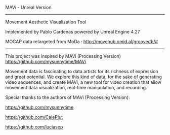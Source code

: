 MAVi - Unreal Version
___________________________________________________________________
Movement Aesthetic Visualization Tool 

Implemented by Pablo Cardenas powered by Unreal Engine 4.27

MOCAP data retargeted from MoDa : http://movehub.omid.al/groovedb/# 

________________________________________________________________________________________

This project was inspired by MAVi (Processing Version)
https://github.com/mysunnytime/MAVi

Movement data is fascinating to data artists for its richness of expression and great potential. We explore this kind of data, for the sake of generating video sequences, and create MAVi, a new tool for video creation that allow movement data visualization, real-time manipulation, and recording.

Special thanks to the authors of MAVi (Processing Version):

https://github.com/mysunnytime

https://github.com/CalePlut

https://github.com/luciasep
